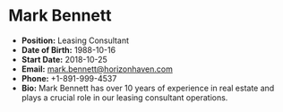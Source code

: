 # Mark Bennett

- **Position:** Leasing Consultant  
- **Date of Birth:** 1988-10-16  
- **Start Date:** 2018-10-25  
- **Email:** mark.bennett@horizonhaven.com  
- **Phone:** +1-891-999-4537  
- **Bio:** Mark Bennett has over 10 years of experience in real estate and plays a crucial role in our leasing consultant operations.